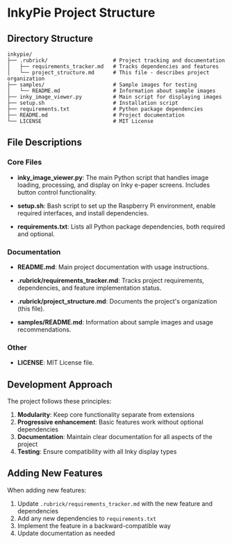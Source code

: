 # InkyPie Project Structure

## Directory Structure

```
inkypie/
├── .rubrick/                     # Project tracking and documentation
│   ├── requirements_tracker.md   # Tracks dependencies and features
│   └── project_structure.md      # This file - describes project organization
├── samples/                      # Sample images for testing
│   └── README.md                 # Information about sample images
├── inky_image_viewer.py          # Main script for displaying images
├── setup.sh                      # Installation script
├── requirements.txt              # Python package dependencies
├── README.md                     # Project documentation
└── LICENSE                       # MIT License
```

## File Descriptions

### Core Files

- **inky_image_viewer.py**: The main Python script that handles image loading, processing, and display on Inky e-paper screens. Includes button control functionality.
  
- **setup.sh**: Bash script to set up the Raspberry Pi environment, enable required interfaces, and install dependencies.

- **requirements.txt**: Lists all Python package dependencies, both required and optional.

### Documentation

- **README.md**: Main project documentation with usage instructions.

- **.rubrick/requirements_tracker.md**: Tracks project requirements, dependencies, and feature implementation status.

- **.rubrick/project_structure.md**: Documents the project's organization (this file).

- **samples/README.md**: Information about sample images and usage recommendations.

### Other

- **LICENSE**: MIT License file.

## Development Approach

The project follows these principles:

1. **Modularity**: Keep core functionality separate from extensions
2. **Progressive enhancement**: Basic features work without optional dependencies
3. **Documentation**: Maintain clear documentation for all aspects of the project
4. **Testing**: Ensure compatibility with all Inky display types

## Adding New Features

When adding new features:

1. Update `.rubrick/requirements_tracker.md` with the new feature and dependencies
2. Add any new dependencies to `requirements.txt`
3. Implement the feature in a backward-compatible way
4. Update documentation as needed
